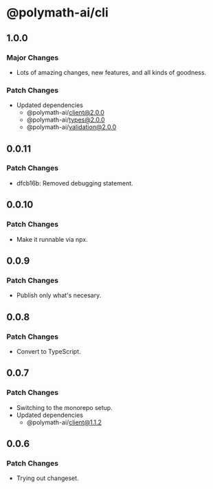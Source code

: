 # @polymath-ai/cli

## 1.0.0

### Major Changes

- Lots of amazing changes, new features, and all kinds of goodness.

### Patch Changes

- Updated dependencies
  - @polymath-ai/client@2.0.0
  - @polymath-ai/types@2.0.0
  - @polymath-ai/validation@2.0.0

## 0.0.11

### Patch Changes

- dfcb16b: Removed debugging statement.

## 0.0.10

### Patch Changes

- Make it runnable via npx.

## 0.0.9

### Patch Changes

- Publish only what's necesary.

## 0.0.8

### Patch Changes

- Convert to TypeScript.

## 0.0.7

### Patch Changes

- Switching to the monorepo setup.
- Updated dependencies
  - @polymath-ai/client@1.1.2

## 0.0.6

### Patch Changes

- Trying out changeset.
